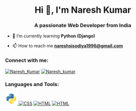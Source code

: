 <h1 align="center"> Hi 👋, I'm Naresh Kumar</h1>
<h3 align="center">A passionate Web Developer from India</h3>

- 🌱 I’m currently learning **Python (Django)**

- 📫 How to reach me **nareshsisodiya1996@gmail.com**

<h3 align="left">Connect with me:</h3>
<p align="left">
<a href="https://www.instagram.com/narsa_raj_sisodiya/" target="blank"><img align="center" src="https://raw.githubusercontent.com/rahuldkjain/github-profile-readme-generator/master/src/images/icons/Social/instagram.svg" alt="Naresh_Kumar" height="30" width="40" /></a>
<a href="https://www.linkedin.com/in/naresh-kumar-303583248/" target="blank"><img align="center" src="https://cdn-icons-png.flaticon.com/512/174/174857.png" alt="Naresh_kumar" height="30" width="30" /></a>  
</p>
<p align="left"> 
<h3 align="left">Languages and Tools:</h3>
<a href="https://www.python.org" target="_blank" > <img src="https://raw.githubusercontent.com/devicons/devicon/master/icons/python/python-original.svg" alt="python" width="40" height="40"/> </a>
<a href="https://www.linkedin.com/in/naresh-kumar-303583248/" target="_blank"><img align="center" src="https://cdn-icons-png.flaticon.com/512/732/732190.png" alt="CSS" height="30" width="30" /></a>
<a href="https://www.linkedin.com/in/naresh-kumar-303583248/" target="_blank"><img align="center" src="https://cdn-icons-png.flaticon.com/512/1051/1051277.png" alt="HTML" height="30" width="30" /></a>
<a href="https://www.linkedin.com/in/naresh-kumar-303583248/" target="_blank"><img align="center" src="https://cdn-icons-png.flaticon.com/512/9307/9307630.png" alt="HTML" height="30" width="30" /></a> 

</p>
